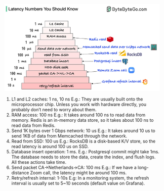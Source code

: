 ![image](latencyNumber.png)

<ol>
  <li>L1 and L2 caches: 1 ns, 10 ns
E.g.: They are usually built onto the microprocessor chip. Unless you work with hardware directly, you probably don’t need to worry about them.</li>
  <li>RAM access: 100 ns
E.g.: It takes around 100 ns to read data from memory. Redis is an in-memory data store, so it takes about 100 ns to read data from Redis.</li>
  <li>Send 1K bytes over 1 Gbps network: 10 us
E.g.: It takes around 10 us to send 1KB of data from Memcached through the network.</li>
  <li>Read from SSD: 100 us
E.g.: RocksDB is a disk-based K/V store, so the read latency is around 100 us on SSD.</li>
  <li>Database insert operation: 1 ms.
E.g.: Postgresql commit might take 1ms. The database needs to store the data, create the index, and flush logs. All these actions take time.</li>
  <li>Send packet CA->Netherlands->CA: 100 ms
E.g.: If we have a long-distance Zoom call, the latency might be around 100 ms.</li>
  <li>Retry/refresh internal: 1-10s
E.g: In a monitoring system, the refresh interval is usually set to 5~10 seconds (default value on Grafana).</li>
</ol>

